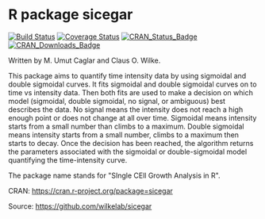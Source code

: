 # R package sicegar

[![Build Status](https://travis-ci.org/wilkelab/sicegar.svg?branch=master)](https://travis-ci.org/wilkelab/sicegar)
[![Coverage Status](https://img.shields.io/codecov/c/github/wilkelab/sicegar/master.svg)](https://codecov.io/github/wilkelab/sicegar?branch=master)
[![CRAN\_Status\_Badge](https://www.r-pkg.org/badges/version/sicegar)](https://CRAN.R-project.org/package=sicegar)
[![CRAN\_Downloads\_Badge](https://cranlogs.r-pkg.org/badges/grand-total/sicegar?color=brightgreen)](https://cranlogs.r-pkg.org/downloads/total/last-month/sicegar)


Written by M. Umut Caglar and Claus O. Wilke.

This package aims to quantify time intensity data by using sigmoidal and double sigmoidal curves. It fits sigmoidal and double sigmoidal curves on to time vs intensity data. Then both fits are used to make a decision on which model (sigmoidal, double sigmoidal, no signal, or ambiguous) best describes the data. No signal means the intensity does not reach a high enough point or does not change at all over time. Sigmoidal means intensity starts from a small number than climbs to a maximum. Double sigmoidal means intensity starts from a small number, climbs to a maximum then starts to decay. Once the decision has been reached, the algorithm returns the parameters associated with the sigmoidal or double-sigmoidal model quantifying the time-intensity curve.

The package name stands for "SIngle CEll Growth Analysis in R".

CRAN: https://cran.r-project.org/package=sicegar

Source: https://github.com/wilkelab/sicegar



